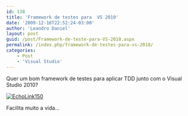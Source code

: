 ```yaml
---
id: 138
title: 'Framework de testes para  VS 2010'
date: '2009-12-16T22:52:24-03:00'
author: 'Leandro Daniel'
layout: post
guid: /post/Framework-de-teste-para-VS-2010.aspx
permalink: /index.php/framework-de-testes-para-vs-2010/
categories:
    - Post
    - 'Visual Studio'
---
```


Quer um bom framework de testes para aplicar TDD junto com o Visual Studio 2010?

[![EchoLink150](http://leandrodaniel.com/pics/WindowsLiveWriter/FrameworkdetesteparaVS2010/62E9FE9B/EchoLink150.png "EchoLink150")](http://www.gallio.org/)

Facilita muito a vida…